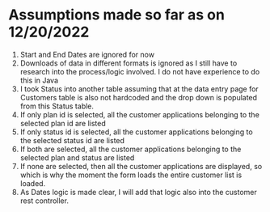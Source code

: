 # Assumptions made so far as on 12/20/2022
1. Start and End Dates are ignored for now
2. Downloads of data in different formats is ignored as I still have to research into the process/logic involved. I do not have experience to do this in Java
3. I took Status into another table assuming that at the data entry page for Customers table is also not hardcoded and the drop down is populated from this Status table.
4. If only plan id is selected, all the customer applications belonging to the selected plan id are listed
5. If only status id is selected, all the customer applications belonging to the selected status id are listed
6. If both are selected, all the customer applications belonging to the selected plan and status are listed
7. If none are selected, then all the customer applications are displayed, so which is why the moment the form loads the entire customer list is loaded.
8. As Dates logic is made clear, I will add that logic also into the customer rest controller.

